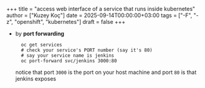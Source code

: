 +++
title = "access web interface of a service that runs inside kubernetes"
author = ["Kuzey Koç"]
date = 2025-09-14T00:00:00+03:00
tags = ["-F", "-z", "openshift", "kubernetes"]
draft = false
+++

-   by **port forwarding**
    ```shell
      oc get services
      # check your service's PORT number (say it's 80)
      # say your service name is jenkins
      oc port-forward svc/jenkins 3000:80
    ```
    notice that port `3000` is the port on your host machine and port `80` is that jenkins exposes
